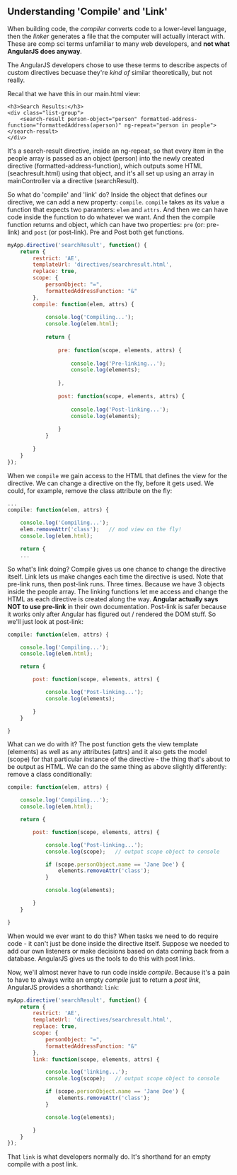 ## Understanding 'Compile' and 'Link'

When building code, the _compiler_ converts code to a lower-level language, then the _linker_ generates a file that the computer will actually interact with.  These are comp sci terms unfamiliar to many web developers, and **not what AngularJS does anyway**.

The AngularJS developers chose to use these terms to describe aspects of custom directives becuase they're _kind of_ similar theoretically, but not really.

Recal that we have this in our main.html view:

```
<h3>Search Results:</h3>
<div class="list-group">
    <search-result person-object="person" formatted-address-function="formattedAddress(aperson)" ng-repeat="person in people"></search-result>
</div>
```

It's a search-result directive, inside an ng-repeat, so that every item in the people array is passed as an object (person) into the newly created directive (formatted-address-function), which outputs some HTML (seachresult.html) using that object, and it's all set up using an array in mainController via a directive (searchResult).

So what do 'compile' and 'link' do?  Inside the object that defines our directive, we can add a new property: `compile`.  `compile` takes as its value a function that expects two paramters: `elem` and `attrs`.  And then we can have code inside the function to do whatever we want.  And then the compile function returns and object, which can have two properties: `pre` (or: pre-link) and `post` (or post-link).  Pre and Post both get functions.

```javascript
myApp.directive('searchResult', function() {
    return {
        restrict: 'AE',
        templateUrl: 'directives/searchresult.html',
        replace: true,
        scope: {
            personObject: "=",
            formattedAddressFunction: "&"
        },
        compile: function(elem, attrs) {
        
            console.log('Compiling...');
            console.log(elem.html);
            
            return {
            
                pre: function(scope, elements, attrs) {
                
                    console.log('Pre-linking...');
                    console.log(elements);
                    
                },
                
                post: function(scope, elements, attrs) {
                
                    console.log('Post-linking...');
                    console.log(elements);
                
                }
            }
            
        }
    }
});
```

When we `compile` we gain access to the HTML that defines the view for the directive.  We can change a directive on the fly, before it gets used.  We could, for example, remove the class attribute on the fly:

```javascript
...
compile: function(elem, attrs) {

    console.log('Compiling...');
    elem.removeAttr('class');   // mod view on the fly!
    console.log(elem.html);

    return {
    ...
```

So what's link doing?  Compile gives us one chance to change the directive itself.  Link lets us make changes each time the directive is used.  Note that pre-link runs, then post-link runs.  Three times.  Because we have 3 objects inside the people array.  The linking functions let me access and change the HTML as each directive is created along the way.  **Angular actually says NOT to use pre-link** in their own documentation.  Post-link is safer because it works only after Angular has figured out / rendered the DOM stuff.  So we'll just look at post-link:

```javascript
compile: function(elem, attrs) {

    console.log('Compiling...');
    console.log(elem.html);

    return {

        post: function(scope, elements, attrs) {

            console.log('Post-linking...');
            console.log(elements);

        }
    }

}
```

What can we do with it?  The post function gets the view template (elements) as well as any attributes (attrs) and it also gets the model (scope) for that particular instance of the directive - the thing that's about to be output as HTML.  We can do the same thing as above slightly differently: remove a class conditionally:

```javascript
compile: function(elem, attrs) {

    console.log('Compiling...');
    console.log(elem.html);

    return {

        post: function(scope, elements, attrs) {

            console.log('Post-linking...');
            console.log(scope);   // output scope object to console

            if (scope.personObject.name == 'Jane Doe') {
                elements.removeAttr('class');
            }

            console.log(elements);

        }
    }

}
```

When would we ever want to do this?  When tasks we need to do require code - it can't just be done inside the directive itself.  Suppose we needed to add our own listeners or make decisions based on data coming back from a database.  AngularJS gives us the tools to do this with post links.

Now, we'll almost never have to run code inside _compile_.  Because it's a pain to have to always write an empty _compile_ just to return a _post link_, AngularJS provides a shorthand: `link`:

```javascript
myApp.directive('searchResult', function() {
    return {
        restrict: 'AE',
        templateUrl: 'directives/searchresult.html',
        replace: true,
        scope: {
            personObject: "=",
            formattedAddressFunction: "&"
        },
        link: function(scope, elements, attrs) {

            console.log('linking...');
            console.log(scope);   // output scope object to console

            if (scope.personObject.name == 'Jane Doe') {
                elements.removeAttr('class');
            }

            console.log(elements);

        }
    }
});
```

That `link` is what developers normally do.  It's shorthand for an empty compile with a post link.